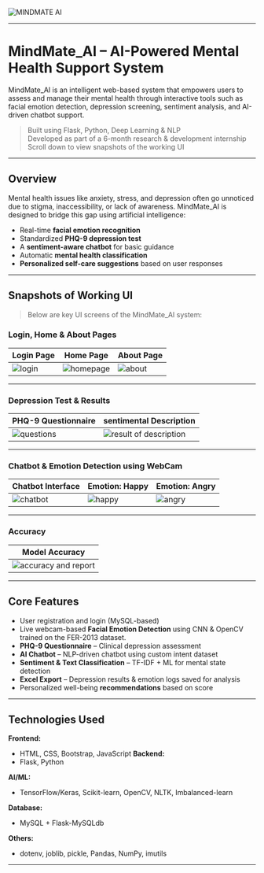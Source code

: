 ![MINDMATE AI](https://github.com/user-attachments/assets/c371dfff-d657-4050-993e-9c4738489d8a)

---
# MindMate_AI – AI-Powered Mental Health Support System

MindMate_AI is an intelligent web-based system that empowers users to assess and manage their mental health through interactive tools such as facial emotion detection, depression screening, sentiment analysis, and AI-driven chatbot support.

> Built using Flask, Python, Deep Learning & NLP  
> Developed as part of a 6-month research & development internship  
> Scroll down to view snapshots of the working UI 

---

## Overview

Mental health issues like anxiety, stress, and depression often go unnoticed due to stigma, inaccessibility, or lack of awareness. MindMate_AI is designed to bridge this gap using artificial intelligence:

- Real-time **facial emotion recognition**
- Standardized **PHQ-9 depression test**
- A **sentiment-aware chatbot** for basic guidance
- Automatic **mental health classification**
- **Personalized self-care suggestions** based on user responses

---

## Snapshots of Working UI

> Below are key UI screens of the MindMate_AI system:

### Login, Home & About Pages

| Login Page | Home Page | About Page |
|------------|-----------|------------|
|![login](https://github.com/user-attachments/assets/7e79087e-42b4-4b6e-92b4-d085b137ec6a) | ![homepage](https://github.com/user-attachments/assets/43e90b2c-8b79-4004-9f74-47d6dafb0ab9)| ![about](https://github.com/user-attachments/assets/bab52b67-2b8d-4569-946e-488a8e2f5752)|

---

### Depression Test & Results

| PHQ-9 Questionnaire |sentimental Description|
|---------------------|----------------------|
|![questions](https://github.com/user-attachments/assets/db8e3fa9-eb6a-42ff-90c0-1e5cef3be8d7)|![result of description](https://github.com/user-attachments/assets/6b8d773e-e35c-4ab1-a5ef-87ea85ec8742)|

---

### Chatbot & Emotion Detection using WebCam

| Chatbot Interface | Emotion: Happy | Emotion: Angry |
|-------------------|----------------|----------------|
| ![chatbot](https://github.com/user-attachments/assets/9099531d-c5f7-4fbe-9d77-16d85081facb)| ![happy](https://github.com/user-attachments/assets/3a1737f3-74cc-4e21-babe-0e08f019c7a5) | ![angry](https://github.com/user-attachments/assets/d75a41e7-591d-492f-a664-0e5acbbcf674) |

---

### Accuracy 

| Model Accuracy |
|----------------|
| ![accuracy and report](https://github.com/user-attachments/assets/93e4ef7c-6e65-435c-978b-80558f7e4ab9)|

---

## Core Features

- User registration and login (MySQL-based)
- Live webcam-based **Facial Emotion Detection** using CNN & OpenCV trained on the FER-2013 dataset.
- **PHQ-9 Questionnaire** – Clinical depression assessment
- **AI Chatbot** – NLP-driven chatbot using custom intent dataset
- **Sentiment & Text Classification** – TF-IDF + ML for mental state detection
- **Excel Export** – Depression results & emotion logs saved for analysis
- Personalized well-being **recommendations** based on score

---

## Technologies Used

**Frontend:**
- HTML, CSS, Bootstrap, JavaScript
**Backend:**
- Flask, Python

**AI/ML:**
- TensorFlow/Keras, Scikit-learn, OpenCV, NLTK, Imbalanced-learn

**Database:**
- MySQL + Flask-MySQLdb

**Others:**
- dotenv, joblib, pickle, Pandas, NumPy, imutils

---


